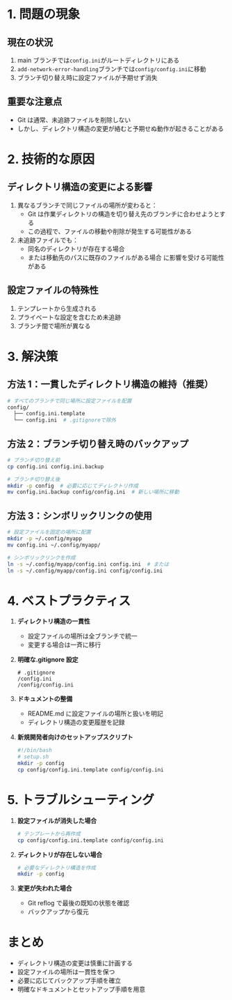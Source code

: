 # 1. 問題の現象

## 現在の状況

1. main ブランチでは`config.ini`がルートディレクトリにある
2. `add-network-error-handling`ブランチでは`config/config.ini`に移動
3. ブランチ切り替え時に設定ファイルが予期せず消失

## 重要な注意点

- Git は通常、未追跡ファイルを削除しない
- しかし、ディレクトリ構造の変更が絡むと予期せぬ動作が起きることがある

# 2. 技術的な原因

## ディレクトリ構造の変更による影響

1. 異なるブランチで同じファイルの場所が変わると：
   - Git は作業ディレクトリの構造を切り替え先のブランチに合わせようとする
   - この過程で、ファイルの移動や削除が発生する可能性がある
2. 未追跡ファイルでも：
   - 同名のディレクトリが存在する場合
   - または移動先のパスに既存のファイルがある場合
     に影響を受ける可能性がある

## 設定ファイルの特殊性

1. テンプレートから生成される
2. プライベートな設定を含むため未追跡
3. ブランチ間で場所が異なる

# 3. 解決策

## 方法 1：一貫したディレクトリ構造の維持（推奨）

```bash
# すべてのブランチで同じ場所に設定ファイルを配置
config/
  ├── config.ini.template
  └── config.ini  # .gitignoreで除外
```

## 方法 2：ブランチ切り替え時のバックアップ

```bash
# ブランチ切り替え前
cp config.ini config.ini.backup

# ブランチ切り替え後
mkdir -p config  # 必要に応じてディレクトリ作成
mv config.ini.backup config/config.ini  # 新しい場所に移動
```

## 方法 3：シンボリックリンクの使用

```bash
# 設定ファイルを固定の場所に配置
mkdir -p ~/.config/myapp
mv config.ini ~/.config/myapp/

# シンボリックリンクを作成
ln -s ~/.config/myapp/config.ini config.ini  # または
ln -s ~/.config/myapp/config.ini config/config.ini
```

# 4. ベストプラクティス

1. **ディレクトリ構造の一貫性**

   - 設定ファイルの場所は全ブランチで統一
   - 変更する場合は一斉に移行

2. **明確な.gitignore 設定**

   ```
   # .gitignore
   /config.ini
   /config/config.ini
   ```

3. **ドキュメントの整備**

   - README.md に設定ファイルの場所と扱いを明記
   - ディレクトリ構造の変更履歴を記録

4. **新規開発者向けのセットアップスクリプト**
   ```bash
   #!/bin/bash
   # setup.sh
   mkdir -p config
   cp config/config.ini.template config/config.ini
   ```

# 5. トラブルシューティング

1. **設定ファイルが消失した場合**

   ```bash
   # テンプレートから再作成
   cp config/config.ini.template config/config.ini
   ```

2. **ディレクトリが存在しない場合**

   ```bash
   # 必要なディレクトリ構造を作成
   mkdir -p config
   ```

3. **変更が失われた場合**
   - Git reflog で最後の既知の状態を確認
   - バックアップから復元

# まとめ

- ディレクトリ構造の変更は慎重に計画する
- 設定ファイルの場所は一貫性を保つ
- 必要に応じてバックアップ手順を確立
- 明確なドキュメントとセットアップ手順を用意
